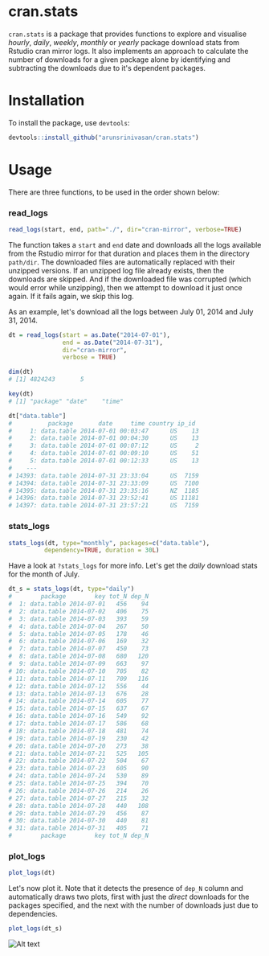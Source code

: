 # cran.stats

`cran.stats` is a package that provides functions to explore and visualise *hourly*, *daily*, *weekly*, *monthly* or *yearly* package download stats from Rstudio cran mirror logs. It also implements an approach to calculate the number of downloads for a given package alone by identifying and subtracting the downloads due to it's dependent packages.

# Installation

To install the package, use `devtools`:

```R
devtools::install_github("arunsrinivasan/cran.stats")
```

# Usage

There are three functions, to be used in the order shown below:

### read_logs

```R
read_logs(start, end, path="./", dir="cran-mirror", verbose=TRUE)
```

The function takes a `start` and `end` date and downloads all the logs available from the Rstudio mirror for that duration and places them in the directory `path/dir`. The downloaded files are automatically replaced with their unzipped versions. If an unzipped log file already exists, then the downloads are skipped. And if the downloaded file was corrupted (which would error while unzipping), then we attempt to download it just once again. If it fails again, we skip this log.

As an example, let's download all the logs between July 01, 2014 and July 31, 2014.

```R
dt = read_logs(start = as.Date("2014-07-01"), 
               end = as.Date("2014-07-31"), 
               dir="cran-mirror", 
               verbose = TRUE)

dim(dt)
# [1] 4824243       5

key(dt)
# [1] "package" "date"    "time"   

dt["data.table"]
#          package       date     time country ip_id
#     1: data.table 2014-07-01 00:03:47      US    13
#     2: data.table 2014-07-01 00:04:30      US    13
#     3: data.table 2014-07-01 00:07:12      US     2
#     4: data.table 2014-07-01 00:09:10      US    51
#     5: data.table 2014-07-01 00:12:33      US    13
#    ---                                             
# 14393: data.table 2014-07-31 23:33:04      US  7159
# 14394: data.table 2014-07-31 23:33:09      US  7100
# 14395: data.table 2014-07-31 23:35:16      NZ  1185
# 14396: data.table 2014-07-31 23:52:41      US 11181
# 14397: data.table 2014-07-31 23:57:21      US  7159
```

### stats_logs

```R
stats_logs(dt, type="monthly", packages=c("data.table"), 
          dependency=TRUE, duration = 30L)
```

Have a look at `?stats_logs` for more info. Let's get the *daily* download stats for the month of July.

```R
dt_s = stats_logs(dt, type="daily")
#        package        key tot_N dep_N
#  1: data.table 2014-07-01   456    94
#  2: data.table 2014-07-02   406    75
#  3: data.table 2014-07-03   393    59
#  4: data.table 2014-07-04   267    50
#  5: data.table 2014-07-05   178    46
#  6: data.table 2014-07-06   169    32
#  7: data.table 2014-07-07   450    73
#  8: data.table 2014-07-08   680   120
#  9: data.table 2014-07-09   663    97
# 10: data.table 2014-07-10   705    82
# 11: data.table 2014-07-11   709   116
# 12: data.table 2014-07-12   556    44
# 13: data.table 2014-07-13   676    28
# 14: data.table 2014-07-14   605    77
# 15: data.table 2014-07-15   637    67
# 16: data.table 2014-07-16   549    92
# 17: data.table 2014-07-17   586    68
# 18: data.table 2014-07-18   481    74
# 19: data.table 2014-07-19   230    42
# 20: data.table 2014-07-20   273    38
# 21: data.table 2014-07-21   525   105
# 22: data.table 2014-07-22   504    67
# 23: data.table 2014-07-23   605    90
# 24: data.table 2014-07-24   530    89
# 25: data.table 2014-07-25   394    70
# 26: data.table 2014-07-26   214    26
# 27: data.table 2014-07-27   215    32
# 28: data.table 2014-07-28   440   108
# 29: data.table 2014-07-29   456    87
# 30: data.table 2014-07-30   440    81
# 31: data.table 2014-07-31   405    71
#        package        key tot_N dep_N
```

### plot_logs

```R
plot_logs(dt)
```

Let's now plot it. Note that it detects the presence of `dep_N` column and automatically draws two plots, first with just the *direct* downloads for the packages specified, and the next with the number of downloads just due to dependencies.

```R
plot_logs(dt_s)
```

![Alt text](/../master/inst/examples/dt_july.png?raw=true "data.table daily download stats for July 2014")
